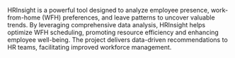 HRInsight is a powerful tool designed to analyze employee presence, work-from-home (WFH) preferences, and leave patterns to uncover valuable trends. 
By leveraging comprehensive data analysis, HRInsight helps optimize WFH scheduling, promoting resource efficiency and enhancing employee well-being. 
The project delivers data-driven recommendations to HR teams, facilitating improved workforce management.
